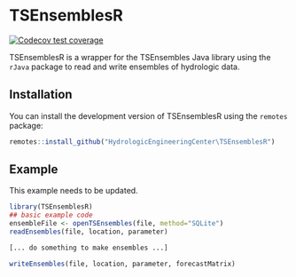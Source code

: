 
# TSEnsemblesR

<!-- badges: start -->
[![Codecov test coverage](https://codecov.io/gh/HydrologicengineeringCenter/TSEnsemblesR/branch/main/graph/badge.svg)](https://app.codecov.io/gh/HydrologicengineeringCenter/TSEnsemblesR?branch=main)
<!-- badges: end -->

TSEnsemblesR is a wrapper for the TSEnsembles Java library using the `rJava` package to read and write ensembles of hydrologic data.

## Installation

You can install the development version of TSEnsemblesR using the `remotes` package:

``` r
remotes::install_github("HydrologicEngineeringCenter\TSEnsemblesR")
```

## Example

This example needs to be updated.
``` r
library(TSEnsemblesR)
## basic example code
ensembleFile <- openTSEnsembles(file, method="SQLite")
readEnsembles(file, location, parameter)

[... do something to make ensembles ...]

writeEnsembles(file, location, parameter, forecastMatrix)
```

